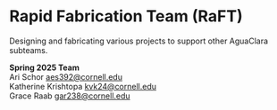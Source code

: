 # Rapid Fabrication Team (RaFT)
Designing and fabricating various projects to support other AguaClara subteams.

**Spring 2025 Team**  
Ari Schor aes392@cornell.edu  
Katherine Krishtopa kvk24@cornell.edu  
Grace Raab gar238@cornell.edu  
